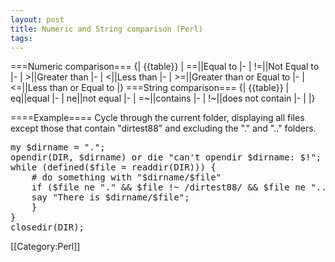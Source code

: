```yaml
---
layout: post 
title: Numeric and String comparison (Perl)
tags: 
---
```


===Numeric comparison===
{| {{table}}
| ==||Equal to
|-
| !=||Not Equal to
|-
| >||Greater than
|-
| <||Less than
|-
| >=||Greater than or Equal to
|-
| <=||Less than or Equal to
|}
===String comparison===
{| {{table}}
| eq||equal
|-
| ne||not equal
|-
| =~||contains
|-
| !~||does not contain
|-
| 
|}

====Example====
Cycle through the current folder, displaying all files except those that contain "dirtest88" and excluding the "." and ".." folders.
<pre>
my $dirname = ".";
opendir(DIR, $dirname) or die "can't opendir $dirname: $!";
while (defined($file = readdir(DIR))) {
    # do something with "$dirname/$file"
    if ($file ne "." && $file !~ /dirtest88/ && $file ne "..") {
    say "There is $dirname/$file";
    }
}
closedir(DIR);
</pre>


[[Category:Perl]]
